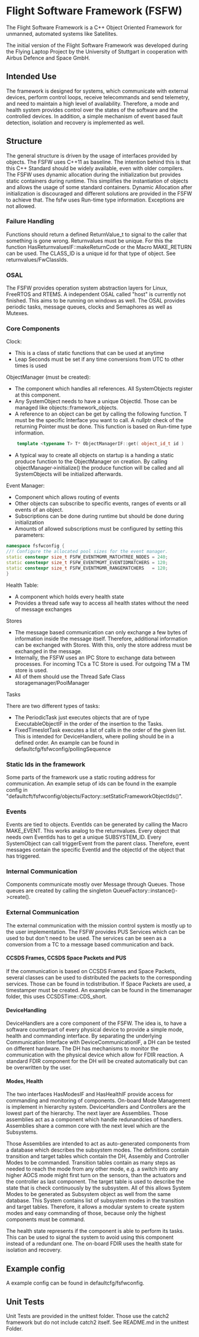 Flight Software Framework (FSFW)
======

The Flight Software Framework is a C++ Object Oriented Framework for unmanned,
automated systems like Satellites. 

The initial version of the Flight Software Framework was developed during
the Flying Laptop Project by the University of Stuttgart in cooperation
with Airbus Defence and Space GmbH.

## Intended Use

The framework is designed for systems, which communicate with external devices, perform control loops, receive telecommands and send telemetry, and need to maintain a high level of availability. Therefore, a mode and health system provides control over the states of the software and the controlled devices. In addition, a simple mechanism of event based fault detection, isolation and recovery is implemented as well. 


## Structure

The general structure is driven by the usage of interfaces provided by objects. The FSFW uses C++11 as baseline. The intention behind this is that this C++ Standard should be widely available, even with older compilers.
The FSFW uses dynamic allocation during the initialization but provides static containers during runtime. 
This simplifies the instantiation of objects and allows the usage of some standard containers. 
Dynamic Allocation after initialization is discouraged and different solutions are provided in the FSFW to achieve that.
The fsfw uses Run-time type information.
Exceptions are not allowed.

### Failure Handling

Functions should return a defined ReturnValue_t to signal to the caller that something is gone wrong. 
Returnvalues must be unique. For this the function HasReturnvaluesIF::makeReturnCode or the Macro MAKE_RETURN can be used.
The CLASS_ID is a unique id for that type of object. See returnvalues/FwClassIds.

### OSAL
The FSFW provides operation system abstraction layers for Linux, FreeRTOS and RTEMS. A independent OSAL called "host" is currently not finished. This aims to be running on windows as well. 
The OSAL provides periodic tasks, message queues, clocks and Semaphores as well as Mutexes.

### Core Components 

Clock:
 * This is a class of static functions that can be used at anytime
 * Leap Seconds must be set if any time conversions from UTC to other times is used

ObjectManager (must be created): 

* The component which handles all references. All SystemObjects register at this component. 
* Any SystemObject needs to have a unique ObjectId. Those can be managed like objects::framework_objects.
* A reference to an object can be get by calling the following function. T must be the specific Interface you want to call.
A nullptr check of the returning Pointer must be done. This function is based on Run-time type information. 

``` c++
	template <typename T> T* ObjectManagerIF::get( object_id_t id )

```
* A typical way to create all objects on startup is a handing a static produce function to the ObjectManager on creation.
By calling objectManager->initialize() the produce function will be called and all SystemObjects will be initialized afterwards.

Event Manager:

* Component which allows routing of events
* Other objects can subscribe to specific events, ranges of events or all events of an object.
* Subscriptions can be done during runtime but should be done during initialization
* Amounts of allowed subscriptions must be configured by setting this parameters:

``` c++
namespace fsfwconfig {
//! Configure the allocated pool sizes for the event manager.
static constexpr size_t FSFW_EVENTMGMR_MATCHTREE_NODES = 240;
static constexpr size_t FSFW_EVENTMGMT_EVENTIDMATCHERS = 120;
static constexpr size_t FSFW_EVENTMGMR_RANGEMATCHERS   = 120;
}
```


Health Table:

* A component which holds every health state 
* Provides a thread safe way to access all health states without the need of message exchanges

Stores

* The message based communication can only exchange a few bytes of information inside the message itself. Therefore, additional information can be exchanged with Stores. With this, only the store address must be exchanged in the message.
* Internally, the FSFW uses an IPC Store to exchange data between processes. For incoming TCs a TC Store is used. For outgoing TM a TM store is used.
* All of them should use the Thread Safe Class storagemanager/PoolManager

Tasks

There are two different types of tasks:
 * The PeriodicTask just executes objects that are of type ExecutableObjectIF in the order of the insertion to the Tasks.
 * FixedTimeslotTask executes a list of calls in the order of the given list. This is intended for DeviceHandlers, where polling should be in a defined order. An example can be found in defaultcfg/fsfwconfig/pollingSequence


### Static Ids in the framework

Some parts of the framework use a static routing address for communication. 
An example setup of ids can be found in the example config in "defaultcft/fsfwconfig/objects/Factory::setStaticFrameworkObjectIds()".

### Events

Events are tied to objects. EventIds can be generated by calling the Macro MAKE_EVENT. This works analog to the returnvalues.
Every object that needs own EventIds has to get a unique SUBSYSTEM_ID. 
Every SystemObject can call triggerEvent from the parent class.
Therefore, event messages contain the specific EventId and the objectId of the object that has triggered.

### Internal Communication

Components communicate mostly over Message through Queues. 
Those queues are created by calling the singleton QueueFactory::instance()->create(). 

### External Communication

The external communication with the mission control system is mostly up to the user implementation.
The FSFW provides PUS Services which can be used to but don't need to be used. 
The services can be seen as a conversion from a TC to a message based communication and back.

#### CCSDS Frames, CCSDS Space Packets and PUS

If the communication is based on CCSDS Frames and Space Packets, several classes can be used to distributed the packets to the corresponding services. Those can be found in tcdistribution. 
If Space Packets are used, a timestamper must be created. 
An example can be found in the timemanager folder, this uses CCSDSTime::CDS_short.

#### DeviceHandling

DeviceHandlers are a core component of the FSFW. 
The idea is, to have a software counterpart of every physical device to provide a simple mode, health and commanding interface.
By separating the underlying Communication Interface with DeviceCommunicationIF, a DH can be tested on different hardware.
The DH has mechanisms to monitor the communication with the physical device which allow for FDIR reaction. 
A standard FDIR component for the DH will be created automatically but can be overwritten by the user.

#### Modes, Health

The two interfaces HasModesIF and HasHealthIF provide access for commanding and monitoring of components.
On-board Mode Management is implement in hierarchy system. 
DeviceHandlers and Controllers are the lowest part of the hierarchy. 
The next layer are Assemblies. Those assemblies act as a component which handle redunandcies of handlers. 
Assemblies share a common core with the next level which are the Subsystems. 

Those Assemblies are intended to act as auto-generated components from a database which describes the subsystem modes. 
The definitions contain transition and target tables which contain the DH, Assembly and Controller Modes to be commanded.
Transition tables contain as many steps as needed to reach the mode from any other mode, e.g. a switch into any higher AOCS mode might first turn on the sensors, than the actuators and the controller as last component. 
The target table is used to describe the state that is check continuously by the subsystem. 
All of this allows System Modes to be generated as Subsystem object as well from the same database. 
This System contains list of subsystem modes in the transition and target tables. 
Therefore, it allows a modular system to create system modes and easy commanding of those, because only the highest components must be command.

The health state represents if the component is able to perform its tasks. 
This can be used to signal the system to avoid using this component instead of a redundant one.
The on-board FDIR uses the health state for isolation and recovery. 

## Example config

A example config can be found in defaultcfg/fsfwconfig.

## Unit Tests

Unit Tests are provided in the unittest folder. Those use the catch2 framework but do not include catch2 itself. 
See README.md in the unittest Folder.